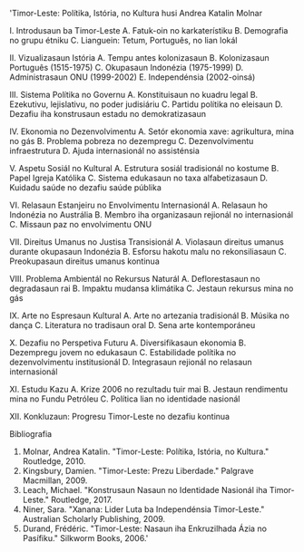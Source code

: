 'Timor-Leste: Polítika, Istória, no Kultura husi Andrea Katalin Molnar

I. Introdusaun ba Timor-Leste
   A. Fatuk-oin no karkaterístiku
   B. Demografia no grupu étniku
   C. Lianguein: Tetum, Português, no lian lokál

II. Vizualizasaun Istória
    A. Tempu antes kolonizasaun
    B. Kolonizasaun Português (1515-1975)
    C. Okupasaun Indonézia (1975-1999)
    D. Administrasaun ONU (1999-2002)
    E. Independénsia (2002-oinsá)

III. Sistema Polítika no Governu
     A. Konstituisaun no kuadru legal
     B. Ezekutivu, lejislativu, no poder judisiáriu
     C. Partidu polítika no eleisaun
     D. Dezafiu iha konstrusaun estadu no demokratizasaun

IV. Ekonomia no Dezenvolvimentu
    A. Setór ekonomia xave: agrikultura, mina no gás
    B. Problema pobreza no dezempregu
    C. Dezenvolvimentu infraestrutura
    D. Ajuda internasionál no assisténsia

V. Aspetu Sosiál no Kultural
   A. Estrutura sosiál tradisionál no kostume
   B. Papel Igreja Katólika
   C. Sistema edukasaun no taxa alfabetizasaun
   D. Kuidadu saúde no dezafiu saúde públika

VI. Relasaun Estanjeiru no Envolvimentu Internasionál
    A. Relasaun ho Indonézia no Austrália
    B. Membro iha organizasaun rejionál no internasionál
    C. Missaun paz no envolvimentu ONU

VII. Direitus Umanus no Justisa Transisionál
     A. Violasaun direitus umanus durante okupasaun Indonézia
     B. Esforsu hakotu malu no rekonsiliasaun
     C. Preokupasaun direitus umanus kontinua

VIII. Problema Ambientál no Rekursus Naturál
      A. Deflorestasaun no degradasaun rai
      B. Impaktu mudansa klimátika
      C. Jestaun rekursus mina no gás

IX. Arte no Espresaun Kultural
    A. Arte no artezania tradisionál
    B. Músika no dança
    C. Literatura no tradisaun oral
    D. Sena arte kontemporáneu

X. Dezafiu no Perspetiva Futuru
   A. Diversifikasaun ekonomia
   B. Dezempregu jovem no edukasaun
   C. Estabilidade polítika no dezenvolvimentu institusionál
   D. Integrasaun rejionál no relasaun internasionál

XI. Estudu Kazu
    A. Krize 2006 no rezultadu tuir mai
    B. Jestaun rendimentu mina no Fundu Petróleu
    C. Política lian no identidade nasionál

XII. Konkluzaun: Progresu Timor-Leste no dezafiu kontinua

Bibliografia
1. Molnar, Andrea Katalin. "Timor-Leste: Polítika, Istória, no Kultura." Routledge, 2010.
2. Kingsbury, Damien. "Timor-Leste: Prezu Liberdade." Palgrave Macmillan, 2009.
3. Leach, Michael. "Konstrusaun Nasaun no Identidade Nasionál iha Timor-Leste." Routledge, 2017.
4. Niner, Sara. "Xanana: Lider Luta ba Independénsia Timor-Leste." Australian Scholarly Publishing, 2009.
5. Durand, Frédéric. "Timor-Leste: Nasaun iha Enkruzilhada Ázia no Pasífiku." Silkworm Books, 2006.'